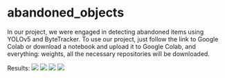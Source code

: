 # abandoned_objects

In our project, we were engaged in detecting abandoned items using YOLOv5 and ByteTracker. To use our project, just follow the link to Google Colab or download a notebook and upload it to Google Colab, and everything: weights, all the necessary repositories will be downloaded. 

Results:
![](abandoned_objects/Results/1.png)
![](abandoned_objects/Results/2.png)
![](abandoned_objects/Results/3.png)
![](abandoned_objects/Results/4.png)

